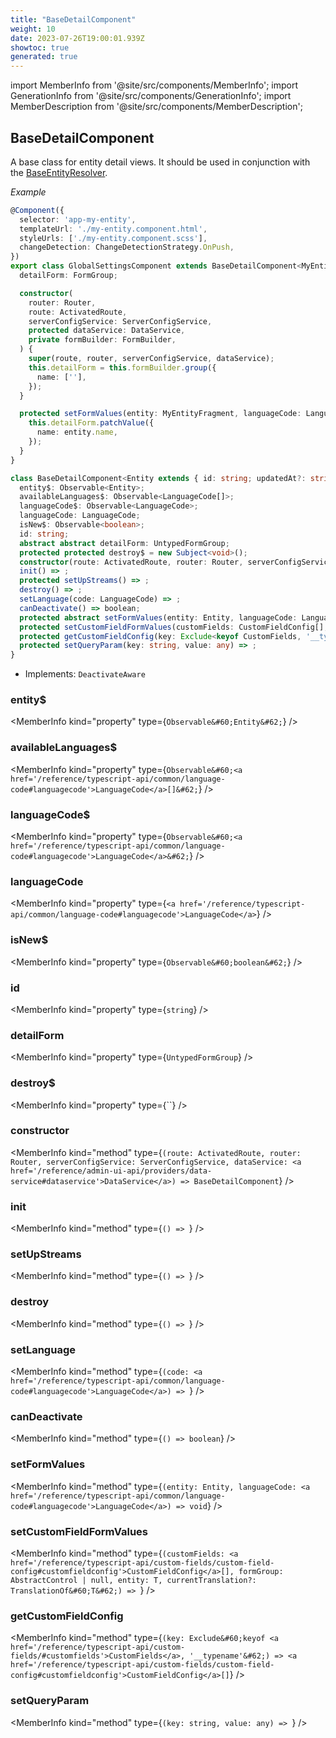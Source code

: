 ```yaml
---
title: "BaseDetailComponent"
weight: 10
date: 2023-07-26T19:00:01.939Z
showtoc: true
generated: true
---
```

<!-- This file was generated from the Vendure source. Do not modify. Instead, re-run the "docs:build" script -->
import MemberInfo from '@site/src/components/MemberInfo';
import GenerationInfo from '@site/src/components/GenerationInfo';
import MemberDescription from '@site/src/components/MemberDescription';


## BaseDetailComponent

<GenerationInfo sourceFile="packages/admin-ui/src/lib/core/src/common/base-detail.component.ts" sourceLine="56" packageName="@vendure/admin-ui" />

A base class for entity detail views. It should be used in conjunction with the
<a href='/reference/admin-ui-api/list-detail-views/base-entity-resolver#baseentityresolver'>BaseEntityResolver</a>.

*Example*

```ts
@Component({
  selector: 'app-my-entity',
  templateUrl: './my-entity.component.html',
  styleUrls: ['./my-entity.component.scss'],
  changeDetection: ChangeDetectionStrategy.OnPush,
})
export class GlobalSettingsComponent extends BaseDetailComponent<MyEntityFragment> implements OnInit {
  detailForm: FormGroup;

  constructor(
    router: Router,
    route: ActivatedRoute,
    serverConfigService: ServerConfigService,
    protected dataService: DataService,
    private formBuilder: FormBuilder,
  ) {
    super(route, router, serverConfigService, dataService);
    this.detailForm = this.formBuilder.group({
      name: [''],
    });
  }

  protected setFormValues(entity: MyEntityFragment, languageCode: LanguageCode): void {
    this.detailForm.patchValue({
      name: entity.name,
    });
  }
}
```

```ts title="Signature"
class BaseDetailComponent<Entity extends { id: string; updatedAt?: string }> implements DeactivateAware {
  entity$: Observable<Entity>;
  availableLanguages$: Observable<LanguageCode[]>;
  languageCode$: Observable<LanguageCode>;
  languageCode: LanguageCode;
  isNew$: Observable<boolean>;
  id: string;
  abstract abstract detailForm: UntypedFormGroup;
  protected protected destroy$ = new Subject<void>();
  constructor(route: ActivatedRoute, router: Router, serverConfigService: ServerConfigService, dataService: DataService)
  init() => ;
  protected setUpStreams() => ;
  destroy() => ;
  setLanguage(code: LanguageCode) => ;
  canDeactivate() => boolean;
  protected abstract setFormValues(entity: Entity, languageCode: LanguageCode) => void;
  protected setCustomFieldFormValues(customFields: CustomFieldConfig[], formGroup: AbstractControl | null, entity: T, currentTranslation?: TranslationOf<T>) => ;
  protected getCustomFieldConfig(key: Exclude<keyof CustomFields, '__typename'>) => CustomFieldConfig[];
  protected setQueryParam(key: string, value: any) => ;
}
```
* Implements: <code>DeactivateAware</code>



<div className="members-wrapper">

### entity$

<MemberInfo kind="property" type={`Observable&#60;Entity&#62;`}   />


### availableLanguages$

<MemberInfo kind="property" type={`Observable&#60;<a href='/reference/typescript-api/common/language-code#languagecode'>LanguageCode</a>[]&#62;`}   />


### languageCode$

<MemberInfo kind="property" type={`Observable&#60;<a href='/reference/typescript-api/common/language-code#languagecode'>LanguageCode</a>&#62;`}   />


### languageCode

<MemberInfo kind="property" type={`<a href='/reference/typescript-api/common/language-code#languagecode'>LanguageCode</a>`}   />


### isNew$

<MemberInfo kind="property" type={`Observable&#60;boolean&#62;`}   />


### id

<MemberInfo kind="property" type={`string`}   />


### detailForm

<MemberInfo kind="property" type={`UntypedFormGroup`}   />


### destroy$

<MemberInfo kind="property" type={``}   />


### constructor

<MemberInfo kind="method" type={`(route: ActivatedRoute, router: Router, serverConfigService: ServerConfigService, dataService: <a href='/reference/admin-ui-api/providers/data-service#dataservice'>DataService</a>) => BaseDetailComponent`}   />


### init

<MemberInfo kind="method" type={`() => `}   />


### setUpStreams

<MemberInfo kind="method" type={`() => `}   />


### destroy

<MemberInfo kind="method" type={`() => `}   />


### setLanguage

<MemberInfo kind="method" type={`(code: <a href='/reference/typescript-api/common/language-code#languagecode'>LanguageCode</a>) => `}   />


### canDeactivate

<MemberInfo kind="method" type={`() => boolean`}   />


### setFormValues

<MemberInfo kind="method" type={`(entity: Entity, languageCode: <a href='/reference/typescript-api/common/language-code#languagecode'>LanguageCode</a>) => void`}   />


### setCustomFieldFormValues

<MemberInfo kind="method" type={`(customFields: <a href='/reference/typescript-api/custom-fields/custom-field-config#customfieldconfig'>CustomFieldConfig</a>[], formGroup: AbstractControl | null, entity: T, currentTranslation?: TranslationOf&#60;T&#62;) => `}   />


### getCustomFieldConfig

<MemberInfo kind="method" type={`(key: Exclude&#60;keyof <a href='/reference/typescript-api/custom-fields/#customfields'>CustomFields</a>, '__typename'&#62;) => <a href='/reference/typescript-api/custom-fields/custom-field-config#customfieldconfig'>CustomFieldConfig</a>[]`}   />


### setQueryParam

<MemberInfo kind="method" type={`(key: string, value: any) => `}   />




</div>
